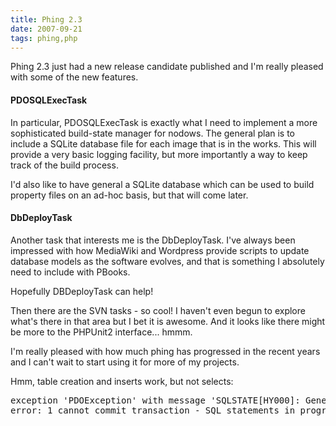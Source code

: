 ```yaml
---
title: Phing 2.3
date: 2007-09-21
tags: phing,php
---
```


Phing 2.3 just had a new release candidate published and I'm really pleased with some of the new features.

#### **PDOSQLExecTask**

In particular, PDOSQLExecTask is exactly what I need to implement a more sophisticated build-state manager for nodows. The general plan is to include a SQLite database file for each image that is in the works. This will provide a very basic logging facility, but more importantly a way to keep track of the build process.

I'd also like to have general a SQLite database which can be used to build property files on an ad-hoc basis, but that will come later.

#### **DbDeployTask**

Another task that interests me is the DbDeployTask. I've always been impressed with how MediaWiki and Wordpress provide scripts to update database models as the software evolves, and that is something I absolutely need to include with PBooks.

Hopefully DBDeployTask can help!

Then there are the SVN tasks - so cool! I haven't even begun to explore what's there in that area but I bet it is awesome. And it looks like there might be more to the PHPUnit2 interface... hmmm.

I'm really pleased with how much phing has progressed in the recent years and I can't wait to start using it for more of my projects.

Hmm, table creation and inserts work, but not selects:

<pre>
exception 'PDOException' with message 'SQLSTATE[HY000]: General
error: 1 cannot commit transaction - SQL statements in progress' in /usr/local/share/pear/phing/tasks/ext/PDOSQLExecTask.php:319</pre>

